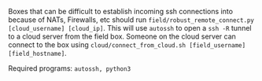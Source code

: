 Boxes that can be difficult to establish incoming ssh connections into because of NATs, Firewalls, etc should run `field/robust_remote_connect.py [cloud_username] [cloud_ip]`. This will use `autossh` to open a `ssh -R` tunnel to a cloud server from the field box. Someone on the cloud server can connect to the box using `cloud/connect_from_cloud.sh [field_username] [field_hostname]`.

Required programs: `autossh, python3`


